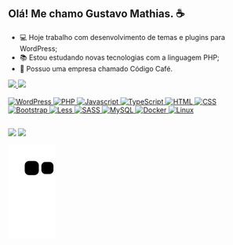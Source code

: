 ## Olá! Me chamo Gustavo Mathias. ☕

- 💻 Hoje trabalho com desenvolvimento de temas e plugins para WordPress;
- 📚 Estou estudando novas tecnologias com a linguagem PHP;
- 👔 Possuo uma empresa chamado Código Café.

<div align="center" style="display: inline-block;">
  <a href="https://github.com/codigocafe">
  <img height="180em" src="https://github-readme-stats.vercel.app/api?username=codigocafe&show_icons=true&theme=dracula&include_all_commits=true&count_private=true"/>
  <img height="180em" src="https://github-readme-stats.vercel.app/api/top-langs/?username=codigocafe&layout=compact&langs_count=7&theme=dracula"/>
</div>

<div style="display: inline_block"><br>
  <img width="40" height="30" alt="WordPress" src="https://cdn.jsdelivr.net/gh/devicons/devicon/icons/wordpress/wordpress-plain.svg" />
  <img width="40" height="30" alt="PHP" src="https://cdn.jsdelivr.net/gh/devicons/devicon/icons/php/php-original.svg" />
  <img width="40" height="30" alt="Javascript" src="https://cdn.jsdelivr.net/gh/devicons/devicon/icons/javascript/javascript-original.svg" />
  <img width="40" height="30" alt="TypeScript" src="https://cdn.jsdelivr.net/gh/devicons/devicon/icons/typescript/typescript-original.svg" />
  <img width="40" height="30" alt="HTML" src="https://cdn.jsdelivr.net/gh/devicons/devicon/icons/html5/html5-original-wordmark.svg" />
  <img width="40" height="30" alt="CSS" src="https://cdn.jsdelivr.net/gh/devicons/devicon/icons/css3/css3-original-wordmark.svg" />
  <img width="40" height="30" alt="Bootstrap" src="https://cdn.jsdelivr.net/gh/devicons/devicon/icons/bootstrap/bootstrap-original.svg" />
  <img width="40" height="30" alt="Less" src="https://cdn.jsdelivr.net/gh/devicons/devicon/icons/less/less-plain-wordmark.svg" />
  <img width="40" height="30" alt="SASS" src="https://cdn.jsdelivr.net/gh/devicons/devicon/icons/sass/sass-original.svg" />
  <img width="40" height="30" alt="MySQL" src="https://cdn.jsdelivr.net/gh/devicons/devicon/icons/mysql/mysql-plain-wordmark.svg" />
  <img width="40" height="30" alt="Docker" src="https://cdn.jsdelivr.net/gh/devicons/devicon/icons/docker/docker-original.svg" />
  <img width="40" height="30" alt="Linux" src="https://cdn.jsdelivr.net/gh/devicons/devicon/icons/linux/linux-original.svg" />
</div>

##

<div> 
  <a href = "mailto:contato@codigo.cafe"><img src="https://img.shields.io/badge/-Gmail-%23333?style=for-the-badge&logo=gmail&logoColor=white" target="_blank"></a>
  <a href="https://www.linkedin.com/in/gustavomathias/" target="_blank"><img src="https://img.shields.io/badge/-LinkedIn-%230077B5?style=for-the-badge&logo=linkedin&logoColor=white" target="_blank"></a> 
 
  ![Snake animation](https://github.com/codigocafe/codigocafe/blob/output/github-contribution-grid-snake.svg)
</div>

